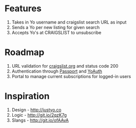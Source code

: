 Features
=========
1. Takes in Yo username and craigslist search URL as input
2. Sends a Yo per new listing for given search
3. Accepts Yo's at CRAIGSLIST to unsubscribe

Roadmap
========
1. URL validation for [craigslist.org](http://craigslist.org) and status code 200
2. Authentication through [Passport](http://passportjs.org) and [YoAuth](https://yoauth.herokuapp.com)
3. Portal to manage current subscriptions for logged-in users

Inspiration
============
1. Design - http://justyo.co
2. Logic - http://git.io/2qzK7g
3. Slangs - http://git.io/ofAAvA
